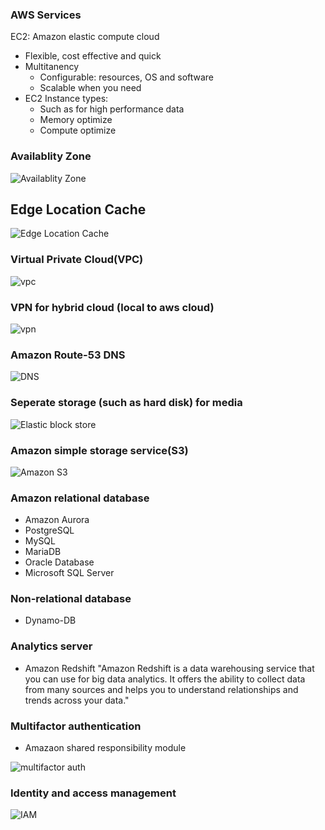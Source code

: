 ### AWS Services

EC2: Amazon elastic compute cloud
* Flexible, cost effective and quick
* Multitanency
  * Configurable: resources, OS and software
  * Scalable when you need
* EC2 Instance types:
  * Such as for high performance data
  * Memory optimize
  * Compute optimize    
### Availablity Zone
![Availablity Zone](https://assets.skillbuilder.aws/files/a/w/aws_prod1_docebosaas_com/1650049200/CarXEhGyjdn1O4X14hG6Dg/tincan/31d9c0cca79c54bdceaf3e938fd424e97c98c7e8/assets/old4pJtvN7HvddhL_zBL1ijNGsMMu3-4j.png?width=128)
    
    
    
## Edge Location Cache
![Edge Location Cache](https://assets.skillbuilder.aws/files/a/w/aws_prod1_docebosaas_com/1650049200/CarXEhGyjdn1O4X14hG6Dg/tincan/31d9c0cca79c54bdceaf3e938fd424e97c98c7e8/assets/X3WxHCXa0QwTmj_6_OvAnh0SdGr1YBIds.png)
    
    
    
### Virtual Private Cloud(VPC)
![vpc](https://assets.skillbuilder.aws/files/a/w/aws_prod1_docebosaas_com/1650049200/CarXEhGyjdn1O4X14hG6Dg/tincan/31d9c0cca79c54bdceaf3e938fd424e97c98c7e8/assets/Q_HnMl_BAEsDZGxf_NEblbQjD0vn0-pPU.png)
    
    
    
### VPN for hybrid cloud (local to aws cloud)
![vpn](https://assets.skillbuilder.aws/files/a/w/aws_prod1_docebosaas_com/1650049200/CarXEhGyjdn1O4X14hG6Dg/tincan/31d9c0cca79c54bdceaf3e938fd424e97c98c7e8/assets/p53HDtoqu2euSy0Y_YdzRvczPABE_j-yV.png)
    
    
    
### Amazon Route-53 DNS
![DNS](https://assets.skillbuilder.aws/files/a/w/aws_prod1_docebosaas_com/1650049200/CarXEhGyjdn1O4X14hG6Dg/tincan/31d9c0cca79c54bdceaf3e938fd424e97c98c7e8/assets/mR1nvYoC4OSUVg9a_WE71CA369xcdceJ2.png)
    
    
### Seperate storage (such as hard disk) for media
![Elastic block store](https://assets.skillbuilder.aws/files/a/w/aws_prod1_docebosaas_com/1650049200/CarXEhGyjdn1O4X14hG6Dg/tincan/31d9c0cca79c54bdceaf3e938fd424e97c98c7e8/assets/FsqE_uY1Kh44ZQYQ_ym_B26HbnRb-vq3N.png)
    
    
### Amazon simple storage service(S3)
![Amazon S3](https://assets.skillbuilder.aws/files/a/w/aws_prod1_docebosaas_com/1650049200/CarXEhGyjdn1O4X14hG6Dg/tincan/31d9c0cca79c54bdceaf3e938fd424e97c98c7e8/assets/skwKQwbN9hfvnbhs_OudEOAamSBQ6zv19.png)
    
    
### Amazon relational database

* Amazon Aurora
* PostgreSQL
* MySQL
* MariaDB
* Oracle Database
* Microsoft SQL Server


### Non-relational database
* Dynamo-DB

### Analytics server
* Amazon Redshift
"Amazon Redshift is a data warehousing service that you can use for big data analytics. It offers the ability to collect data from many sources and helps you to understand relationships and trends across your data."    
    
### Multifactor authentication
* Amazaon shared responsibility module

![multifactor auth](https://assets.skillbuilder.aws/files/a/w/aws_prod1_docebosaas_com/1650049200/CarXEhGyjdn1O4X14hG6Dg/tincan/31d9c0cca79c54bdceaf3e938fd424e97c98c7e8/assets/sIlyltjk4kwKozZ1_eyqltDSWURM2V1xC.png)
    
    
### Identity and access management

![IAM](https://assets.skillbuilder.aws/files/a/w/aws_prod1_docebosaas_com/1650049200/CarXEhGyjdn1O4X14hG6Dg/tincan/31d9c0cca79c54bdceaf3e938fd424e97c98c7e8/assets/crtCMJS9pAjmecS5_G6mCtOEHNBDNNKV4.png)
